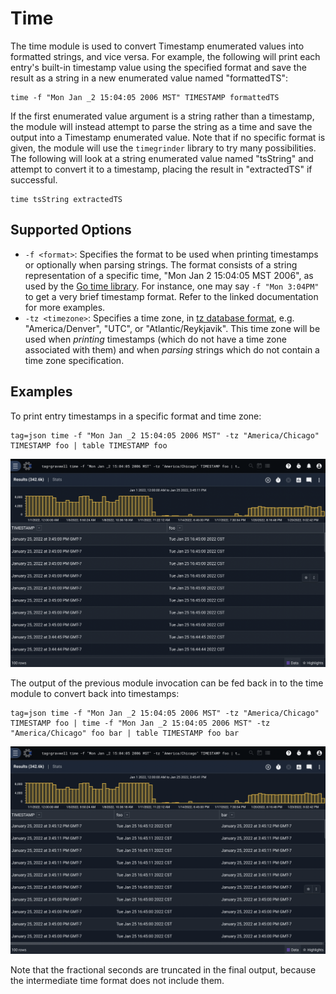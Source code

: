 # Time

The time module is used to convert Timestamp enumerated values into formatted strings, and vice versa. For example, the following will print each entry's built-in timestamp value using the specified format and save the result as a string in a new enumerated value named "formattedTS":

```
time -f "Mon Jan _2 15:04:05 2006 MST" TIMESTAMP formattedTS
```

If the first enumerated value argument is a string rather than a timestamp, the module will instead attempt to parse the string as a time and save the output into a Timestamp enumerated value. Note that if no specific format is given, the module will use the `timegrinder` library to try many possibilities. The following will look at a string enumerated value named "tsString" and attempt to convert it to a timestamp, placing the result in "extractedTS" if successful.

```
time tsString extractedTS
```

## Supported Options

* `-f <format>`: Specifies the format to be used when printing timestamps or optionally when parsing strings. The format consists of a string representation of a specific time, "Mon Jan 2 15:04:05 MST 2006", as used by the [Go time library](https://golang.org/pkg/time/#pkg-constants). For instance, one may say `-f "Mon 3:04PM"` to get a very brief timestamp format. Refer to the linked documentation for more examples.
* `-tz <timezone>`: Specifies a time zone, in [tz database format](https://en.wikipedia.org/wiki/List_of_tz_database_time_zones), e.g. "America/Denver", "UTC", or "Atlantic/Reykjavik". This time zone will be used when *printing* timestamps (which do not have a time zone associated with them) and when *parsing* strings which do not contain a time zone specification.

## Examples

To print entry timestamps in a specific format and time zone:

```
tag=json time -f "Mon Jan _2 15:04:05 2006 MST" -tz "America/Chicago" TIMESTAMP foo | table TIMESTAMP foo
```

![](time1.png)

The output of the previous module invocation can be fed back in to the time module to convert back into timestamps:

```
tag=json time -f "Mon Jan _2 15:04:05 2006 MST" -tz "America/Chicago" TIMESTAMP foo | time -f "Mon Jan _2 15:04:05 2006 MST" -tz "America/Chicago" foo bar | table TIMESTAMP foo bar
```

![](time2.png)

Note that the fractional seconds are truncated in the final output, because the intermediate time format does not include them.
